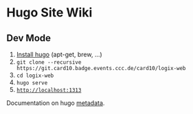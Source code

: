 # Hugo Site Wiki

## Dev Mode

1. [Install hugo](https://gohugo.io/getting-started/installing/) (apt-get, brew, ...)
2. `git clone --recursive https://git.card10.badge.events.ccc.de/card10/logix-web`
3. `cd logix-web`
4. `hugo serve`
5. [`http://localhost:1313`](http://localhost:1313)


Documentation on hugo [metadata](https://gohugo.io/content-management/front-matter/).

